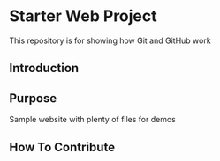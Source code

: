 # Starter Web Project

This repository is for showing how Git and GitHub work

## Introduction


## Purpose

Sample website with plenty of files for demos

## How To Contribute
